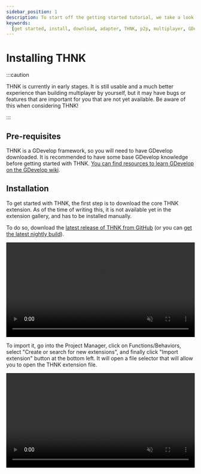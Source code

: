 ```yaml
---
sidebar_position: 1
description: To start off the getting started tutorial, we take a look at how to install THNK here.
keywords:
  [get started, install, download, adapter, THNK, p2p, multiplayer, GDevelop]
---
```


# Installing THNK

:::caution

THNK is currently in early stages. It is still usable and a much better experience than building multiplayer by yourself, but it may have bugs or features that are important for you that are not yet available. Be aware of this when considering THNK!

:::

## Pre-requisites

THNK is a GDevelop framework, so you will need to have GDevelop downloaded. It is recommended to have some base GDevelop knowledge before getting started with THNK. [You can find resources to learn GDevelop on the GDevelop wiki](https://wiki.gdevelop.io/gdevelop5/tutorials/basic-game-making-concepts).

## Installation

To get started with THNK, the first step is to download the core THNK extension. As of the time of writing this, it is not available yet in the extension gallery, and has to be installed manually.

To do so, download the [latest release of THNK from GitHub](https://github.com/arthuro555/THNK/releases) (or you can [get the latest nightly build](https://raw.githubusercontent.com/arthuro555/THNK/master/extensions/THNK.json)).

<video title="come on, it's a simple download, you'll manage" width="100%" muted loop controls>
  <source src="/webm/install/dl-thnk.webm" type="video/webm" />
  <p>A video showing how to download THNK.</p>
</video>

To import it, go into the Project Manager, click on Functions/Behaviors, select "Create or search for new extensions", and finally click "Import extension" button at the bottom left. It will open a file selector that will allow you to open the THNK extension file.

<video title="it's the same as any other extension that is not on the gallery" width="100%" muted loop controls>
  <source src="/webm/install/install-thnk.webm" type="video/webm" />
  <p>A video showing how to install THNK.</p>
</video>
